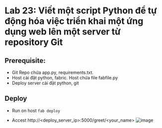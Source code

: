 # Lab 23: Viết một script Python để tự động hóa việc triển khai một ứng dụng web lên một server từ repository Git
## Prerequisite:
* Git Repo chứa app.py, requirements.txt.
* Host cài đặt python, fabric. Host chứa file fabfile.py
* Deploy server cài đặt python, git
## Deploy
* Run on host
`fab deploy`

* Accest http://<deploy_server_ip>:5000/greet/<your_name>
![image](https://github.com/user-attachments/assets/3a4c7652-ba34-4f84-bf9b-507c5b579ebe)
